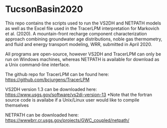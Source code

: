 # TucsonBasin2020

This repo contains the scripts used to run the VS2DH and NETPATH models as well as the Excel file used in the TracerLPM interpretation for Markovich et al. (2020). A mountain-front recharge component characterization approach combining groundwater age distributions, noble gas thermometry, and fluid and energy transport modeling, WRR, submitted in April 2020. 

All programs are open-source, however VS2DH and TracerLPM can only be run on Windows machines, whereas NETPATH is available for download as a Unix command-line interface. 

The github repo for TracerLPM can be found here: https://github.com/bcjurgens/TracerLPM

VS2DH version 1.3 can be downloaded here: https://www.usgs.gov/software/vs2di-version-13
*Note that the fortran source code is availabe if a Unix/Linux user would like to compile themselves

NETPATH can be downloaded here: https://wwwbrr.cr.usgs.gov/projects/GWC_coupled/netpath/

